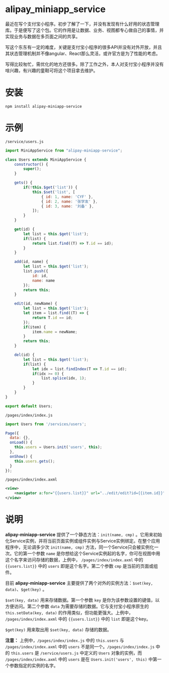 # alipay_miniapp_service

最近在写个支付宝小程序。初步了解了一下，并没有发现有什么好用的状态管理库。于是便写了这个包。它的作用是让数据、业务、视图都专心做自己的事情，并实现业务与数据在多页面之间的共享。

写这个东东有一定的难度，关键是支付宝小程序的很多API并没有对外开放，并且其状态管理机制并不像angular、React那么灵活，或许官方是为了性能的考虑。

写得比较匆忙，需优化的地方还很多。除了工作之外，本人对支付宝小程序并没有啥兴趣，有兴趣的童鞋可将这个项目拿去维护。

# 安装
```
npm install alipay-miniapp-service
```

# 示例

`/service/users.js`
```js
import MiniAppService from "alipay-miniapp-service";

class Users extends MiniAppService {
    constructor() {
        super();
    }

    gets() {
        if(!this.$get('list')) {
            this.$set('list', [
                { id: 1, name: 'CYF' },
                { id: 2, name: '张学友' },
                { id: 3, name: '刘备' },
            ]);
        }
    }

    get(id) {
        let list = this.$get('list');
        if(list) {
            return list.find((T) => T.id == id);
        }
    }

    add(id, name) {
        let list = this.$get('list');
        list.push({
            id: id,
            name: name
        });
        return this;
    }

    edit(id, newName) {
        let list = this.$get('list');
        let item = list.find((T) => {
            return T.id == id;
        });
        if(item) {
            item.name = newName;
        }
        return this;
    }

    del(id) {
        let list = this.$get('list');
        if(list) {
            let idx = list.findIndex(T => T.id == id);
            if(idx >= 0) {
                list.splice(idx, 1);
            }
        }
    }
}

export default Users;
```

`/pages/index/index.js`
```js
import Users from '/services/users';

Page({
  data: {},
  onLoad() {
    this.users = Users.init('users', this);
  },
  onShow() {
    this.users.gets();
  }
});
```

`/pages/index/index.axml`
```xml
<view>
    <navigator a:for="{{users.list}}" url="../edit/edit?id={{item.id}}">{{item.name}}</navigator>
</view>
```


# 说明

**alipay-miniapp-service** 提供了一个静态方法：`init(name, cmp)` 。它用来初始化Service实例，并将当前页面实例或组件实例与Service实例绑定。在整个应用程序中，无论调多少次 `init(name, cmp)` 方法，同一个Service只会被实例化一次。它的第一个参数 `name` 是你想给这个Service实例起的名字，你可在视图中用这个名字来访问存储的数据，上例中， `/pages/index/index.axml` 中的 `{{users.list}}` 中的 `users` 即是这个名字。第二个参数 `cmp` 是当前的页面或组件。

目前 **alipay-miniapp-service** 主要提供了两个对外的实例方法：`$set(key, data)`、`$get(key)` 。

`$set(key, data)` 用来存储数据。第一个参数 `key` 是你为该参数设置的键值，以方便访问。第二个参数 `data` 为需要存储的数据。它与支付宝小程序原生的 `this.setData(key, data)` 的作用类似，但功能更强大。上例中， `/pages/index/index.axml` 中的 `{{users.list}}` 中的 `list` 即是这个key。

`$get(key)` 用来取出用 `$set(key, data)` 存储的数据。

**注意：** 上例中，`/pages/index/index.js` 中的 `this.users` 与 `/pages/index/index.axml` 中的 `users` 不是同一个。`/pages/index/index.js` 中的 `this.users` 是 `/service/users.js` 中定义的 `Users` 对象的实例，而 `/pages/index/index.axml` 中的 `users` 是在 `Users.init('users', this)` 中第一个参数指定的实例的名字。
